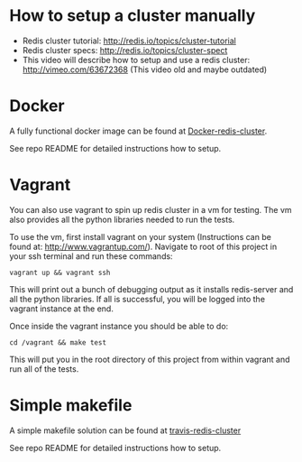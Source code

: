 # How to setup a cluster manually

 - Redis cluster tutorial: http://redis.io/topics/cluster-tutorial
 - Redis cluster specs: http://redis.io/topics/cluster-spect
 - This video will describe how to setup and use a redis cluster: http://vimeo.com/63672368 (This video old and maybe outdated)



# Docker

A fully functional docker image can be found at [Docker-redis-cluster](https://github.com/Grokzen/docker-redis-cluster).

See repo README for detailed instructions how to setup.



# Vagrant

You can also use vagrant to spin up redis cluster in a vm for testing. The vm also provides all the python libraries needed to run the tests.

To use the vm, first install vagrant on your system (Instructions can be found at: http://www.vagrantup.com/).
Navigate to root of this project in your ssh terminal and run these commands:


```
vagrant up && vagrant ssh
```

This will print out a bunch of debugging output as it installs redis-server and all the python libraries.
If all is successful, you will be logged into the vagrant instance at the end.

Once inside the vagrant instance you should be able to do:

```
cd /vagrant && make test
```

This will put you in the root directory of this project from within vagrant and run all of the tests.


# Simple makefile

A simple makefile solution can be found at [travis-redis-cluster](https://github.com/Grokzen/travis-redis-cluster)

See repo README for detailed instructions how to setup.
